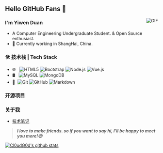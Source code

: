 ## Hello GitHub Fans 👋
<img align="right" alt="GIF" src="https://raw.githubusercontent.com/JoeyBling/JoeyBling/master/pic/pusheencode.gif" />

### I'm Yiwen Duan

- A Computer Engineering Undergraduate Student. & Open Source enthusiast.
- 🌱 Currently working in ShangHai, China.

### 🛠 技术栈 | Tech Stack


- 🌐 &#160; ![HTML5](https://img.shields.io/badge/-HTML5-333333?style=flat&logo=HTML5)
![Bootstrap](https://img.shields.io/badge/-Bootstrap-333333?style=flat&logo=bootstrap&logoColor=563D7C)
![Node.js](https://img.shields.io/badge/-Node.js-333333?style=flat&logo=node.js)
![Vue.js](https://img.shields.io/badge/-VueJS-333333?style=flat&logo=Vue.js)
- 🛢 &#160; ![MySQL](https://img.shields.io/badge/-MySQL-333333?style=flat&logo=mysql)
![MongoDB](https://img.shields.io/badge/-MongoDB-333333?style=flat&logo=mongodb)
- 🔧 &#160;![Git](https://img.shields.io/badge/-Git-333333?style=flat&logo=git)
![GitHub](https://img.shields.io/badge/-GitHub-333333?style=flat&logo=github)
![Markdown](https://img.shields.io/badge/-Markdown-333333?style=flat&logo=markdown)

### 开源项目


### 关于我
- [技术笔记](https://home.cnblogs.com/u/duanyiwen)
> ***I love to make friends. so if you want to say hi, I'll be happy to meet you more!😊***


[![Cl0udG0d's github stats](https://github-readme-stats.vercel.app/api?username=DarClsr)](https://github.com/anuraghazra/github-readme-stats)


<!---
DarClsr/DarClsr is a ✨ special ✨ repository because its `README.md` (this file) appears on your GitHub profile.
You can click the Preview link to take a look at your changes.
--->
